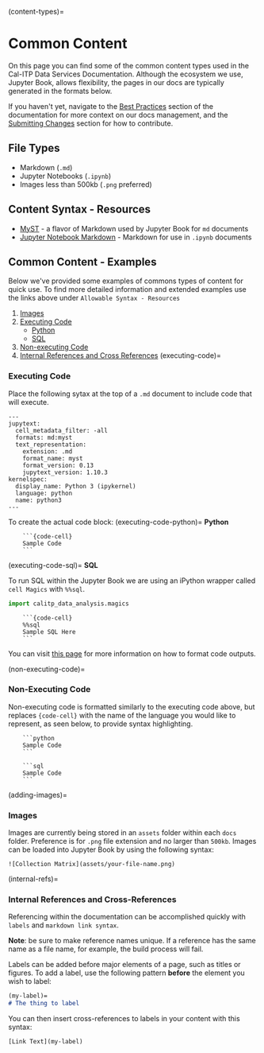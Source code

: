 (content-types)=
# Common Content
On this page you can find some of the common content types used in the Cal-ITP Data Services Documentation. Although the ecosystem we use, Jupyter Book, allows flexibility, the pages in our docs are typically generated in the formats below.

If you haven't yet, navigate to the [Best Practices](bp-reference) section of the documentation for more context on our docs management, and the [Submitting Changes](submitting-changes) section for how to contribute.

## File Types
* Markdown (`.md`)
* Jupyter Notebooks (`.ipynb`)
* Images less than 500kb (`.png` preferred)

## Content Syntax - Resources
* [MyST](https://jupyterbook.org/reference/cheatsheet.html) - a flavor of Markdown used by Jupyter Book for `md` documents
* [Jupyter Notebook Markdown](https://jupyterbook.org/file-types/notebooks.html) - Markdown for use in `.ipynb` documents

## Common Content - Examples
Below we've provided some examples of commons types of content for quick use. To find more detailed information and extended examples use the links above under `Allowable Syntax - Resources`
1. [Images](adding-images)
2. [Executing Code](executing-code)
    * [Python](executing-code-python)
    * [SQL](executing-code-sql)
3. [Non-executing Code](non-executing-code)
4. [Internal References and Cross References](internal-refs)
(executing-code)=
### Executing Code
Place the following sytax at the top of a `.md` document to include code that will execute.
```
---
jupytext:
  cell_metadata_filter: -all
  formats: md:myst
  text_representation:
    extension: .md
    format_name: myst
    format_version: 0.13
    jupytext_version: 1.10.3
kernelspec:
  display_name: Python 3 (ipykernel)
  language: python
  name: python3
---
```

To create the actual code block:
(executing-code-python)=
**Python**
```
    ```{code-cell}
    Sample Code
    ```
```
(executing-code-sql)=
**SQL**

To run SQL within the Jupyter Book we are using an iPython wrapper called `cell Magics` with `%%sql`.
```python
import calitp_data_analysis.magics
```
```
    ```{code-cell}
    %%sql
    Sample SQL Here
    ```
```
You can visit [this page](https://jupyterbook.org/content/code-outputs.html) for more information on how to format code outputs.

(non-executing-code)=
### Non-Executing Code
Non-executing code is formatted similarly to the executing code above, but replaces `{code-cell}` with the name of the language you would like to represent, as seen below, to provide syntax highlighting.
```
    ```python
    Sample Code
    ```
```
```
    ```sql
    Sample Code
    ```
```
(adding-images)=
### Images
Images are currently being stored in an `assets` folder within each `docs` folder. Preference is for `.png` file extension and no larger than `500kb`. Images can be loaded into Jupyter Book by using the following syntax:

```
![Collection Matrix](assets/your-file-name.png)
```
(internal-refs)=
### Internal References and Cross-References
Referencing within the documentation can be accomplished quickly with `labels` and `markdown link syntax`.

**Note**: be sure to make reference names unique. If a reference has the same name as a file name, for example, the build process will fail.

Labels can be added before major elements of a page, such as titles or figures. To add a label, use the following pattern **before** the element you wish to label:

```md
(my-label)=
# The thing to label
```

You can then insert cross-references to labels in your content with this syntax:

`[Link Text](my-label)`
